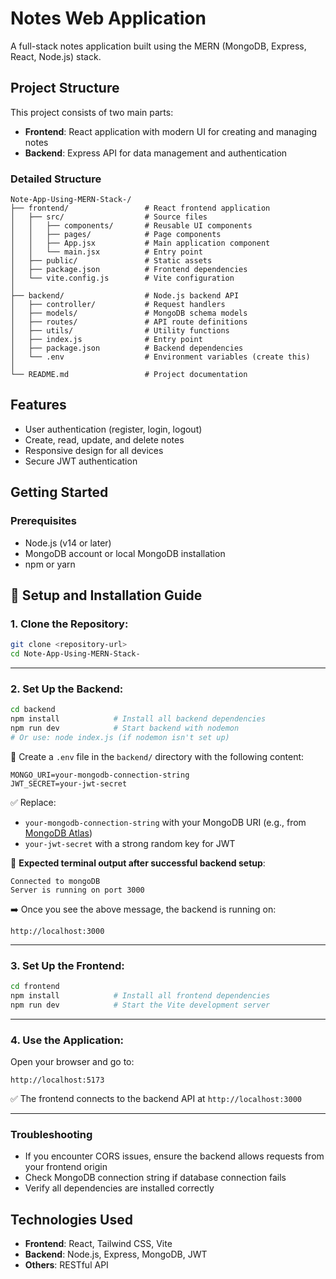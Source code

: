 # Notes Web Application

A full-stack notes application built using the MERN (MongoDB, Express, React, Node.js) stack.

## Project Structure

This project consists of two main parts:
- **Frontend**: React application with modern UI for creating and managing notes
- **Backend**: Express API for data management and authentication

### Detailed Structure

```
Note-App-Using-MERN-Stack-/
├── frontend/                 # React frontend application
│   ├── src/                  # Source files
│   │   ├── components/       # Reusable UI components
│   │   ├── pages/            # Page components
│   │   ├── App.jsx           # Main application component
│   │   └── main.jsx          # Entry point
│   ├── public/               # Static assets
│   ├── package.json          # Frontend dependencies
│   └── vite.config.js        # Vite configuration
│
├── backend/                  # Node.js backend API
│   ├── controller/           # Request handlers
│   ├── models/               # MongoDB schema models
│   ├── routes/               # API route definitions
│   ├── utils/                # Utility functions
│   ├── index.js              # Entry point
│   ├── package.json          # Backend dependencies
│   └── .env                  # Environment variables (create this)
│
└── README.md                 # Project documentation
```

## Features

- User authentication (register, login, logout)
- Create, read, update, and delete notes
- Responsive design for all devices
- Secure JWT authentication

## Getting Started

### Prerequisites

- Node.js (v14 or later)
- MongoDB account or local MongoDB installation
- npm or yarn

## 🚀 Setup and Installation Guide

### 1. Clone the Repository:
```bash
git clone <repository-url>
cd Note-App-Using-MERN-Stack-
```
---

### 2. Set Up the Backend:
```bash
cd backend
npm install            # Install all backend dependencies
npm run dev            # Start backend with nodemon
# Or use: node index.js (if nodemon isn't set up)
```

📄 Create a `.env` file in the `backend/` directory with the following content:
```env
MONGO_URI=your-mongodb-connection-string
JWT_SECRET=your-jwt-secret
```

✅ Replace:
- `your-mongodb-connection-string` with your MongoDB URI (e.g., from [MongoDB Atlas](https://www.mongodb.com/cloud/atlas))
- `your-jwt-secret` with a strong random key for JWT

📢 **Expected terminal output after successful backend setup**:
```
Connected to mongoDB
Server is running on port 3000
```

➡️ Once you see the above message, the backend is running on:  
```
http://localhost:3000
```
---

### 3. Set Up the Frontend:
```bash
cd frontend
npm install            # Install all frontend dependencies
npm run dev            # Start the Vite development server
```

---

### 4. Use the Application:
Open your browser and go to:

```
http://localhost:5173
```

✅ The frontend connects to the backend API at `http://localhost:3000`

---


### Troubleshooting

- If you encounter CORS issues, ensure the backend allows requests from your frontend origin
- Check MongoDB connection string if database connection fails
- Verify all dependencies are installed correctly

## Technologies Used

- **Frontend**: React, Tailwind CSS, Vite
- **Backend**: Node.js, Express, MongoDB, JWT
- **Others**: RESTful API

